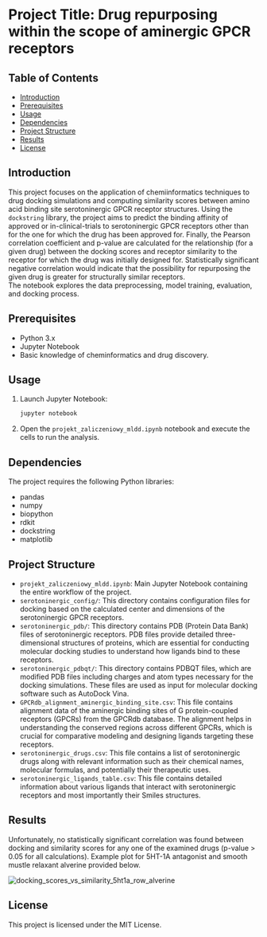 # Project Title: Drug repurposing within the scope of aminergic GPCR receptors

## Table of Contents
- [Introduction](#introduction)
- [Prerequisites](#prerequisites)
- [Usage](#usage)
- [Dependencies](#dependencies)
- [Project Structure](#project-structure)
- [Results](#results)
- [License](#license)

## Introduction
This project focuses on the application of chemiinformatics techniques to drug docking simulations and computing similarity scores between amino acid binding site serotoninergic GPCR receptor structures. Using the `dockstring` library, the project aims to predict the binding affinity of approved or in-clinical-trials to serotoninergic GPCR receptors other than for the one for which the drug has been approved for. Finally, the Pearson correlation coefficient and p-value are calculated for the relationship (for a given drug) between the docking scores and receptor similarity to the receptor for which the drug was initially designed for. Statistically significant negative correlation would indicate that the possibility for repurposing the given drug is greater for structurally similar receptors.    
The notebook explores the data preprocessing, model training, evaluation, and docking process.

## Prerequisites
- Python 3.x
- Jupyter Notebook
- Basic knowledge of cheminformatics and drug discovery.


## Usage
1. Launch Jupyter Notebook:
   ```sh
   jupyter notebook
   ```

2. Open the `projekt_zaliczeniowy_mldd.ipynb` notebook and execute the cells to run the analysis.

## Dependencies
The project requires the following Python libraries:  
- pandas
- numpy
- biopython
- rdkit
- dockstring
- matplotlib

## Project Structure
- `projekt_zaliczeniowy_mldd.ipynb`: Main Jupyter Notebook containing the entire workflow of the project.
- `serotoninergic_config/`: This directory contains configuration files for docking based on the calculated center and dimensions of the serotoninergic GPCR receptors.
- `serotoninergic_pdb/`: This directory contains PDB (Protein Data Bank) files of serotoninergic receptors. PDB files provide detailed three-dimensional structures of proteins, which are essential for conducting molecular docking studies to understand how ligands bind to these receptors.
- `serotoninergic_pdbqt/`: This directory contains PDBQT files, which are modified PDB files including charges and atom types necessary for the docking simulations. These files are used as input for molecular docking software such as AutoDock Vina.
- `GPCRdb_alignment_aminergic_binding_site.csv`: This file contains alignment data of the aminergic binding sites of G protein-coupled receptors (GPCRs) from the GPCRdb database. The alignment helps in understanding the conserved regions across different GPCRs, which is crucial for comparative modeling and designing ligands targeting these receptors.
- `serotoninergic_drugs.csv`: This file contains a list of serotoninergic drugs along with relevant information such as their chemical names, molecular formulas, and potentially their therapeutic uses. 
- `serotoninergic_ligands_table.csv`: This file contains detailed information about various ligands that interact with serotoninergic receptors and most importantly their Smiles structures.

## Results
Unfortunately, no statistically significant correlation was found between docking and similarity scores for any one of the examined drugs (p-value > 0.05 for all calculations). Example plot for 5HT-1A antagonist and smooth mustle relaxant alverine provided below.



![docking_scores_vs_similarity_5ht1a_row_alverine](https://github.com/JoannaDoliwa/Drug-repurposing-within-the-scope-of-aminergic-GPCR-receptors/assets/125126159/ed77200a-f02b-40bc-b2e4-6bc38e160e2e)



## License
This project is licensed under the MIT License. 
